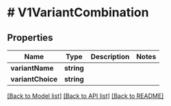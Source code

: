 # # V1VariantCombination

## Properties

Name | Type | Description | Notes
------------ | ------------- | ------------- | -------------
**variantName** | **string** |  |
**variantChoice** | **string** |  |

[[Back to Model list]](../../README.md#models) [[Back to API list]](../../README.md#endpoints) [[Back to README]](../../README.md)
